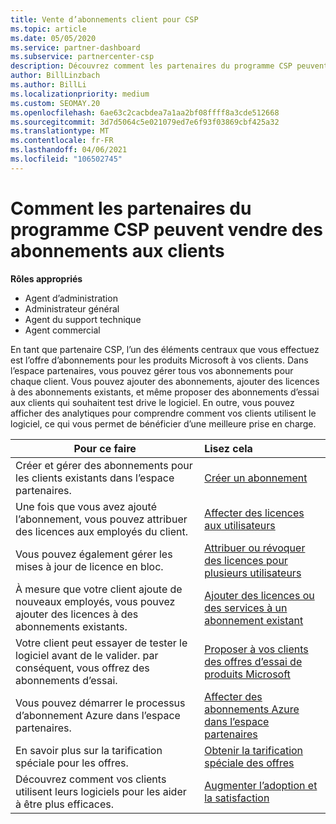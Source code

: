 ```yaml
---
title: Vente d’abonnements client pour CSP
ms.topic: article
ms.date: 05/05/2020
ms.service: partner-dashboard
ms.subservice: partnercenter-csp
description: Découvrez comment les partenaires du programme CSP peuvent vendre des abonnements aux clients et les gérer via l’espace partenaires.
author: BillLinzbach
ms.author: BillLi
ms.localizationpriority: medium
ms.custom: SEOMAY.20
ms.openlocfilehash: 6ae63c2cacbdea7a1aa2bf08ffff8a3cde512668
ms.sourcegitcommit: 3d7d5064c5e021079ed7e6f93f03869cbf425a32
ms.translationtype: MT
ms.contentlocale: fr-FR
ms.lasthandoff: 04/06/2021
ms.locfileid: "106502745"
---
```

# <a name="how-csp-program-partners-can-sell-subscriptions-to-customers"></a>Comment les partenaires du programme CSP peuvent vendre des abonnements aux clients

**Rôles appropriés**

- Agent d’administration
- Administrateur général
- Agent du support technique
- Agent commercial

En tant que partenaire CSP, l’un des éléments centraux que vous effectuez est l’offre d’abonnements pour les produits Microsoft à vos clients. Dans l’espace partenaires, vous pouvez gérer tous vos abonnements pour chaque client. Vous pouvez ajouter des abonnements, ajouter des licences à des abonnements existants, et même proposer des abonnements d’essai aux clients qui souhaitent test drive le logiciel. En outre, vous pouvez afficher des analytiques pour comprendre comment vos clients utilisent le logiciel, ce qui vous permet de bénéficier d’une meilleure prise en charge.

|**Pour ce faire**   |**Lisez cela**   |
|----------------------|:----------------------|
|Créer et gérer des abonnements pour les clients existants dans l’espace partenaires.|[Créer un abonnement](create-a-new-subscription.md)|
|Une fois que vous avez ajouté l’abonnement, vous pouvez attribuer des licences aux employés du client.  |[Affecter des licences aux utilisateurs](assign-licenses-to-users.md)|
|Vous pouvez également gérer les mises à jour de licence en bloc.   |[Attribuer ou révoquer des licences pour plusieurs utilisateurs](bulk-license-provisioning-for-multiple-users.md)|
|À mesure que votre client ajoute de nouveaux employés, vous pouvez ajouter des licences à des abonnements existants.   |[Ajouter des licences ou des services à un abonnement existant](add-licenses-or-services-to-an-existing-subscription.md)|
|Votre client peut essayer de tester le logiciel avant de le valider. par conséquent, vous offrez des abonnements d’essai.    |[Proposer à vos clients des offres d’essai de produits Microsoft](offer-your-customers-trials-of-microsoft-products.md)|
|Vous pouvez démarrer le processus d’abonnement Azure dans l’espace partenaires.   |[Affecter des abonnements Azure dans l’espace partenaires](assign-azure-subscriptions.md)|
|En savoir plus sur la tarification spéciale pour les offres.   |[Obtenir la tarification spéciale des offres](get-special-pricing-for-offers.md)|
|Découvrez comment vos clients utilisent leurs logiciels pour les aider à être plus efficaces.   | [Augmenter l’adoption et la satisfaction](increasing-adoption-and-satisfaction.md)   |

